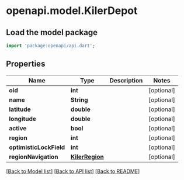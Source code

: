 # openapi.model.KilerDepot

## Load the model package
```dart
import 'package:openapi/api.dart';
```

## Properties
Name | Type | Description | Notes
------------ | ------------- | ------------- | -------------
**oid** | **int** |  | [optional] 
**name** | **String** |  | [optional] 
**latitude** | **double** |  | [optional] 
**longitude** | **double** |  | [optional] 
**active** | **bool** |  | [optional] 
**region** | **int** |  | [optional] 
**optimisticLockField** | **int** |  | [optional] 
**regionNavigation** | [**KilerRegion**](KilerRegion.md) |  | [optional] 

[[Back to Model list]](../README.md#documentation-for-models) [[Back to API list]](../README.md#documentation-for-api-endpoints) [[Back to README]](../README.md)


